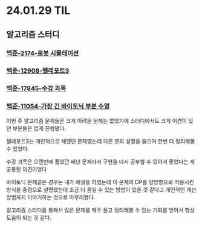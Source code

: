 # 24.01.29 TIL

## 알고리즘 스터디

### [백준-2174-로봇 시뮬레이션](https://www.acmicpc.net/problem/2174)

### [백준-12908-텔레포트3](https://www.acmicpc.net/problem/12908)

### [백준-17845-수강 과목](https://www.acmicpc.net/problem/17845)

### [백준-11054-가장 긴 바이토닉 부분 수열](https://www.acmicpc.net/problem/11054)

이번 주 알고리즘 문제들은 크게 어려운 문제는 없었기에 스터디에서도 크게 이견이 있던 부분들은 없게 진행됐다.

텔레포트3는 개인적으로 헤맸던 문제였는데 다른 분의 설명을 들으며 한번 더 정리해볼 수 있었다.

수강 과목은 오랜만에 풀었던 배낭 문제라서 구현을 다시 공부할 수 있어서 좋았다는 게 공통된 의견이었다

바이토닉 문제같은 경우는 내가 해설을 하였는데 이 문제의 DP를 양방향으로 적용시킨 방식을 중점으로 설명했는데 조금 더 줄일 수 있는 방법이 있을 것 같다고 개인적인 개선 방법까지 이야기하는 것으로 마무리했다.

알고리즘 스터디를 통해서 많은 문제를 매주 풀고 정리해볼 수 있는 기회를 얻어서 항상 도움이 되는 것 같다.
